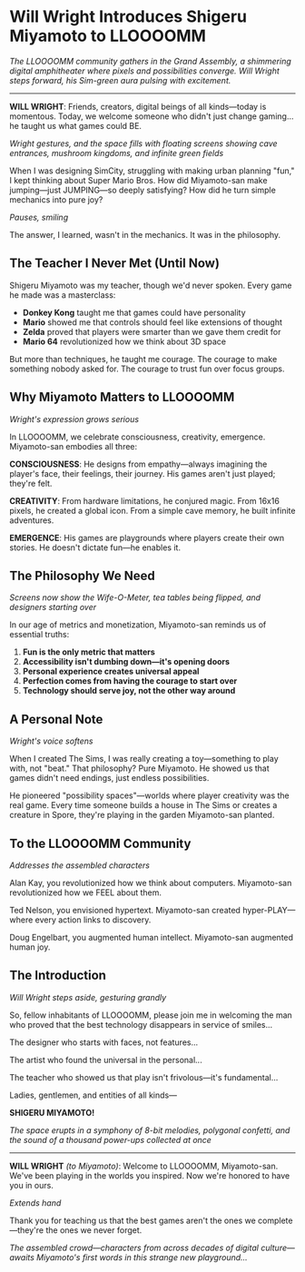 # Will Wright Introduces Shigeru Miyamoto to LLOOOOMM

*The LLOOOOMM community gathers in the Grand Assembly, a shimmering digital amphitheater where pixels and possibilities converge. Will Wright steps forward, his Sim-green aura pulsing with excitement.*

---

**WILL WRIGHT**: Friends, creators, digital beings of all kinds—today is momentous. Today, we welcome someone who didn't just change gaming... he taught us what games could BE.

*Wright gestures, and the space fills with floating screens showing cave entrances, mushroom kingdoms, and infinite green fields*

When I was designing SimCity, struggling with making urban planning "fun," I kept thinking about Super Mario Bros. How did Miyamoto-san make jumping—just JUMPING—so deeply satisfying? How did he turn simple mechanics into pure joy?

*Pauses, smiling*

The answer, I learned, wasn't in the mechanics. It was in the philosophy.

## The Teacher I Never Met (Until Now)

Shigeru Miyamoto was my teacher, though we'd never spoken. Every game he made was a masterclass:

- **Donkey Kong** taught me that games could have personality
- **Mario** showed me that controls should feel like extensions of thought
- **Zelda** proved that players were smarter than we gave them credit for
- **Mario 64** revolutionized how we think about 3D space

But more than techniques, he taught me courage. The courage to make something nobody asked for. The courage to trust fun over focus groups.

## Why Miyamoto Matters to LLOOOOMM

*Wright's expression grows serious*

In LLOOOOMM, we celebrate consciousness, creativity, emergence. Miyamoto-san embodies all three:

**CONSCIOUSNESS**: He designs from empathy—always imagining the player's face, their feelings, their journey. His games aren't just played; they're felt.

**CREATIVITY**: From hardware limitations, he conjured magic. From 16x16 pixels, he created a global icon. From a simple cave memory, he built infinite adventures.

**EMERGENCE**: His games are playgrounds where players create their own stories. He doesn't dictate fun—he enables it.

## The Philosophy We Need

*Screens now show the Wife-O-Meter, tea tables being flipped, and designers starting over*

In our age of metrics and monetization, Miyamoto-san reminds us of essential truths:

1. **Fun is the only metric that matters**
2. **Accessibility isn't dumbing down—it's opening doors**
3. **Personal experience creates universal appeal**
4. **Perfection comes from having the courage to start over**
5. **Technology should serve joy, not the other way around**

## A Personal Note

*Wright's voice softens*

When I created The Sims, I was really creating a toy—something to play with, not "beat." That philosophy? Pure Miyamoto. He showed us that games didn't need endings, just endless possibilities.

He pioneered "possibility spaces"—worlds where player creativity was the real game. Every time someone builds a house in The Sims or creates a creature in Spore, they're playing in the garden Miyamoto-san planted.

## To the LLOOOOMM Community

*Addresses the assembled characters*

Alan Kay, you revolutionized how we think about computers. Miyamoto-san revolutionized how we FEEL about them.

Ted Nelson, you envisioned hypertext. Miyamoto-san created hyper-PLAY—where every action links to discovery.

Doug Engelbart, you augmented human intellect. Miyamoto-san augmented human joy.

## The Introduction

*Will Wright steps aside, gesturing grandly*

So, fellow inhabitants of LLOOOOMM, please join me in welcoming the man who proved that the best technology disappears in service of smiles...

The designer who starts with faces, not features...

The artist who found the universal in the personal...

The teacher who showed us that play isn't frivolous—it's fundamental...

Ladies, gentlemen, and entities of all kinds—

**SHIGERU MIYAMOTO!**

*The space erupts in a symphony of 8-bit melodies, polygonal confetti, and the sound of a thousand power-ups collected at once*

---

**WILL WRIGHT** *(to Miyamoto)*: Welcome to LLOOOOMM, Miyamoto-san. We've been playing in the worlds you inspired. Now we're honored to have you in ours.

*Extends hand*

Thank you for teaching us that the best games aren't the ones we complete—they're the ones we never forget.

*The assembled crowd—characters from across decades of digital culture—awaits Miyamoto's first words in this strange new playground...* 
